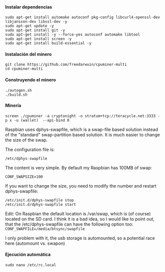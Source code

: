 #### Instalar dependencias
```
sudo apt-get install automake autoconf pkg-config libcurl4-openssl-dev libjansson-dev libssl-dev -y 
sudo apt-get update -y
sudo apt-get install git -y
sudo apt-get install -y --force-yes autoconf automake libtool
sudo apt-get install screen -y
sudo apt-get install build-essential -y
```

#### Instalación del minero
```
git clone https://github.com/freedarwuin/cpuminer-multi
cd cpuminer-multi
```

#### Construyendo el minero
```
./autogen.sh
./build.sh
```

#### Minería
```
screen ./cpuminer -a cryptonight -o stratum+tcp://teracycle.net:3333 -p x -u (wallet)  --api-bind 0
```

Raspbian uses dphys-swapfile, which is a swap-file based solution instead of the "standard" swap-partition based solution. 
It is much easier to change the size of the swap.

The configuration file is:
```
/etc/dphys-swapfile 
```

The content is very simple. By default my Raspbian has 100MB of swap:
```
CONF_SWAPSIZE=100
```
If you want to change the size, you need to modify the number and restart dphys-swapfile:
```
/etc/init.d/dphys-swapfile stop
/etc/init.d/dphys-swapfile start
```

Edit: On Raspbian the default location is /var/swap, which is (of course) located on the SD card. I think it is a bad idea, so I would like to point out, that the /etc/dphys-swapfile can have the following option too: ```CONF_SWAPFILE=/media/btsync/swapfile```

I only problem with it, the usb storage is automounted, so a potential race here (automount vs. swapon)

#### Ejecución automática
```
sudo nano /etc/rc.local
```
